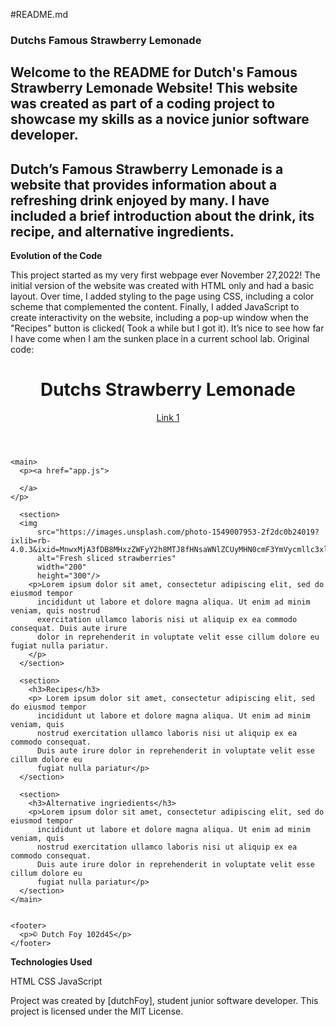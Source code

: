 #README.md

### Dutchs Famous Strawberry Lemonade

## Welcome to the README for Dutch's Famous Strawberry Lemonade Website! This website was created as part of a coding project to showcase my skills as a novice junior software developer.

## Dutch’s Famous Strawberry Lemonade is a website that provides information about a refreshing drink enjoyed by many. I have included a brief introduction about the drink, its recipe, and alternative ingredients. 

**Evolution of the Code**

This project started as my very first webpage ever November 27,2022! The initial version of the website was created with HTML only and had a basic layout. Over time, I added styling to the page using CSS, including a color scheme that complemented the content. Finally, I added JavaScript to create interactivity on the website, including a pop-up window when the "Recipes" button is clicked( Took a while but I got it). It’s nice to see how far I have come when I am the sunken place in a current school lab. Original code:

<!DOCTYPE html>
<html>

<head>
  <title>First Page Ever</title>
  <link rel="stylesheet" href="LemonadePage.css">
  <script src="app.js"></script>
</head>

  <body>
    <header>
      <h1>Dutchs Strawberry Lemonade</h1>
      <nav>
        <a href="https://www.imdb.com/title/tt1815377/">Link 1</a>
      </nav>
    </header>

    <main>
      <p><a href="app.js"> 

      </a>
    </p>

      <section>
      <img
          src="https://images.unsplash.com/photo-1549007953-2f2dc0b24019?ixlib=rb-4.0.3&ixid=MnwxMjA3fDB8MHxzZWFyY2h8MTJ8fHNsaWNlZCUyMHN0cmF3YmVycmllc3xlbnwwfHwwfHw%3D&auto=format&fit=crop&w=800&q=60"
          alt="Fresh sliced strawberries" 
          width="200"
          height="300"/>
        <p>Lorem ipsum dolor sit amet, consectetur adipiscing elit, sed do eiusmod tempor
          incididunt ut labore et dolore magna aliqua. Ut enim ad minim veniam, quis nostrud
          exercitation ullamco laboris nisi ut aliquip ex ea commodo consequat. Duis aute irure
          dolor in reprehenderit in voluptate velit esse cillum dolore eu fugiat nulla pariatur.
        </p>
      </section>

      <section>
        <h3>Recipes</h3>
        <p> Lorem ipsum dolor sit amet, consectetur adipiscing elit, sed do eiusmod tempor
          incididunt ut labore et dolore magna aliqua. Ut enim ad minim veniam, quis
          nostrud exercitation ullamco laboris nisi ut aliquip ex ea commodo consequat.
          Duis aute irure dolor in reprehenderit in voluptate velit esse cillum dolore eu
          fugiat nulla pariatur</p>
      </section>

      <section>
        <h3>Alternative ingriedients</h3>
        <p>Lorem ipsum dolor sit amet, consectetur adipiscing elit, sed do eiusmod tempor
          incididunt ut labore et dolore magna aliqua. Ut enim ad minim veniam, quis
          nostrud exercitation ullamco laboris nisi ut aliquip ex ea commodo consequat.
          Duis aute irure dolor in reprehenderit in voluptate velit esse cillum dolore eu
          fugiat nulla pariatur</p>
      </section>
    </main>


    <footer>
      <p>© Dutch Foy 102d45</p>
    </footer>
  </body>

</html>


**Technologies Used**

HTML
CSS
JavaScript

Project was created by [dutchFoy], student junior software developer.
This project is licensed under the MIT License.
